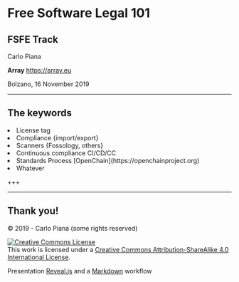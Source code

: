 # Free Software Legal 101

## FSFE Track

Carlo Piana

**Array**
  https://array.eu

Bolzano, 16 November 2019

---

## The keywords

<li class="fragment">License tag</li>
<li class="fragment">Compliance {import/export}</li>
<li class="fragment">Scanners {Fossology, others}</li>
<li class="fragment">Continuous compliance <i class="fa fa-arrow-right fa-green"></i> CI/CD/CC</li>
<li class="fragment">Standards <i class="fa fa-arrow-right fa-green"></i>  Process <i class="fa fa-arrow-right fa-green"></i> [OpenChain](https://openchainproject.org) </li>
<li class="fragment">Whatever </li>

+++

---

## Thank you!


<div class="bottom">
<p>© 2019 - Carlo Piana (some rights reserved) </p>
<p><a rel="license" href="http://creativecommons.org/licenses/by-sa/4.0/"><img alt="Creative Commons License" style="border-width:0" src="https://i.creativecommons.org/l/by-sa/4.0/88x31.png" /></a><br />This work is licensed under a <a rel="license" href="http://creativecommons.org/licenses/by-sa/4.0/">Creative Commons Attribution-ShareAlike 4.0 International License</a>.
</p>

Presentation [Reveal.js][81aa3153] and a [Markdown](https://daringfireball.net/projects/markdown/syntax) workflow

</div>

  [81aa3153]: https://revealjs.com/ "Reveal"
